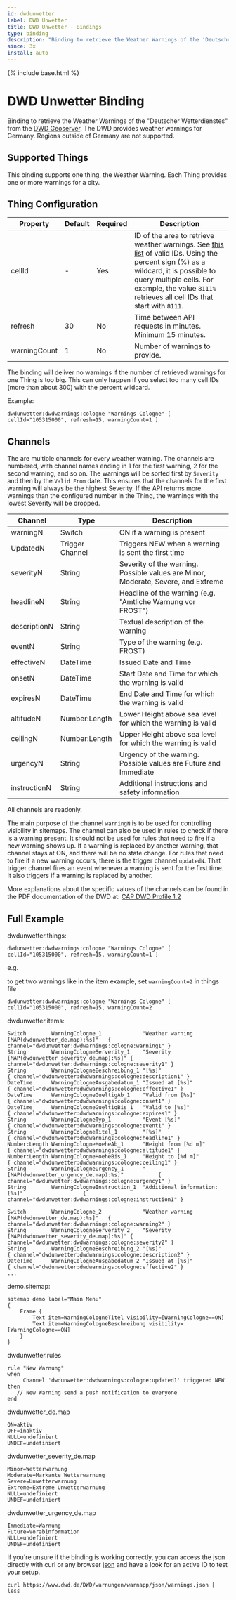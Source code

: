 ```yaml
---
id: dwdunwetter
label: DWD Unwetter
title: DWD Unwetter - Bindings
type: binding
description: "Binding to retrieve the Weather Warnings of the 'Deutscher Wetterdienstes' from the [DWD Geoserver](https://maps.dwd.de/geoserver/web/)."
since: 3x
install: auto
---
```


<!-- Attention authors: Do not edit directly. Please add your changes to the appropriate source repository -->

{% include base.html %}

# DWD Unwetter Binding

Binding to retrieve the Weather Warnings of the "Deutscher Wetterdienstes" from the [DWD Geoserver](https://maps.dwd.de/geoserver/web/).
The DWD provides weather warnings for Germany.
Regions outside of Germany are not supported.


## Supported Things

This binding supports one thing, the Weather Warning.
Each Thing provides one or more warnings for a city.


## Thing Configuration

| Property     | Default | Required | Description                                                                                                                                                                                                                                                                                                 |
|--------------|---------|----------|-------------------------------------------------------------------------------------------------------------------------------------------------------------------------------------------------------------------------------------------------------------------------------------------------------------|
| cellId       | -       | Yes      | ID of the area to retrieve weather warnings. See [this list](https://www.dwd.de/DE/leistungen/opendata/help/warnungen/cap_warncellids_csv.csv) of valid IDs. Using the percent sign (%) as a wildcard, it is possible to query multiple cells. For example, the value `8111%` retrieves all cell IDs that start with `8111`. |
| refresh      | 30      | No       | Time between API requests in minutes. Minimum 15 minutes.                                                                                                                                                                                                                                                   |
| warningCount | 1       | No       | Number of warnings to provide.                                                                                                                                                                                                                                                                              |

The binding will deliver no warnings if the number of retrieved warnings for one Thing is too big.
This can only happen if you select too many cell IDs (more than about 300) with the percent wildcard.

Example:

```
dwdunwetter:dwdwarnings:cologne "Warnings Cologne" [ cellId="105315000", refresh=15, warningCount=1 ]
```


## Channels

The are multiple channels for every weather warning.
The channels are numbered, with channel names ending in 1 for the first warning, 2 for the second warning, and so on.
The warnings will be sorted first by `Severity` and then by the `Valid From` date.
This ensures that the channels for the first warning will always be the highest Severity.
If the API returns more warnings than the configured number in the Thing, the warnings with the lowest Severity will be dropped.
 
| Channel      | Type            | Description                                                                      |
|--------------|-----------------|----------------------------------------------------------------------------------|
| warningN     | Switch          | ON if a warning is present                                                       |
| UpdatedN     | Trigger Channel | Triggers NEW when a warning is sent the first time                               |
| severityN    | String          | Severity of the warning. Possible values are Minor, Moderate, Severe, and Extreme|
| headlineN    | String          | Headline of the warning (e.g. "Amtliche Warnung vor FROST")                      |
| descriptionN | String          | Textual description of the warning                                               |
| eventN       | String          | Type of the warning (e.g. FROST)                                                 |
| effectiveN   | DateTime        | Issued Date and Time                                                             |
| onsetN       | DateTime        | Start Date and Time for which the warning is valid                               |
| expiresN     | DateTime        | End Date and Time for which the warning is valid                                 |
| altitudeN    | Number:Length   | Lower Height above sea level for which the warning is valid                      |
| ceilingN     | Number:Length   | Upper Height above sea level for which the warning is valid                      |
| urgencyN     | String          | Urgency of the warning. Possible values are Future and Immediate                 |
| instructionN | String          | Additional instructions and safety information                                   |

All channels are readonly.

The main purpose of the channel `warningN` is to be used for controlling visibility in sitemaps.
The channel can also be used in rules to check if there is a warning present. 
It should not be used for rules that need to fire if a new warning shows up. 
If a warning is replaced by another warning, that channel stays at ON, and there will be no state change. 
For rules that need to fire if a new warning occurs, there is the trigger channel `updatedN`. 
That trigger channel fires an event whenever a warning is sent for the first time.
It also triggers if a warning is replaced by another.

More explanations about the specific values of the channels can be found in the PDF documentation of the DWD at: [CAP DWD Profile 1.2](https://www.dwd.de/DE/leistungen/opendata/help/warnungen/cap_dwd_profile_en_pdf_1_12.html)

## Full Example

dwdunwetter.things:

```
dwdunwetter:dwdwarnings:cologne "Warnings Cologne" [ cellId="105315000", refresh=15, warningCount=1 ]
```

e.g.

to get two warnings like in the item example, set `warningCount=2` in things file

```
dwdunwetter:dwdwarnings:cologne "Warnings Cologne" [ cellId="105315000", refresh=15, warningCount=2
```

dwdunwetter.items:

```
Switch        WarningCologne_1             "Weather warning [MAP(dwdunwetter_de.map):%s]"   { channel="dwdunwetter:dwdwarnings:cologne:warning1" }
String        WarningCologneServerity_1    "Severity [MAP(dwdunwetter_severity_de.map):%s]" { channel="dwdunwetter:dwdwarnings:cologne:severity1" }
String        WarningCologneBeschreibung_1 "[%s]"                                           { channel="dwdunwetter:dwdwarnings:cologne:description1" }
DateTime      WarningCologneAusgabedatum_1 "Issued at [%s]"                                 { channel="dwdunwetter:dwdwarnings:cologne:effective1" }
DateTime      WarningCologneGueltigAb_1    "Valid from [%s]"                                { channel="dwdunwetter:dwdwarnings:cologne:onset1" }
DateTime      WarningCologneGueltigBis_1   "Valid to [%s]"                                  { channel="dwdunwetter:dwdwarnings:cologne:expires1" }
String        WarningCologneTyp_1          "Event [%s]"                                     { channel="dwdunwetter:dwdwarnings:cologne:event1" }
String        WarningCologneTitel_1        "[%s]"                                           { channel="dwdunwetter:dwdwarnings:cologne:headline1" }
Number:Length WarningCologneHoeheAb_1      "Height from [%d m]"                             { channel="dwdunwetter:dwdwarnings:cologne:altitude1" }
Number:Length WarningCologneHoeheBis_1     "Height to [%d m]"                               { channel="dwdunwetter:dwdwarnings:cologne:ceiling1" }
String        WarningCologneUrgency_1      "[MAP(dwdunwetter_urgency_de.map):%s]"           { channel="dwdunwetter:dwdwarnings:cologne:urgency1" }
String        WarningCologneInstruction_1  "Additional information: [%s]"                   { channel="dwdunwetter:dwdwarnings:cologne:instruction1" }

Switch        WarningCologne_2             "Weather warning [MAP(dwdunwetter_de.map):%s]"   { channel="dwdunwetter:dwdwarnings:cologne:warning2" }
String        WarningCologneServerity_2    "Severity [MAP(dwdunwetter_severity_de.map):%s]" { channel="dwdunwetter:dwdwarnings:cologne:severity2" }
String        WarningCologneBeschreibung_2 "[%s]"                                           { channel="dwdunwetter:dwdwarnings:cologne:description2" }
DateTime      WarningCologneAusgabedatum_2 "Issued at [%s]"                                 { channel="dwdunwetter:dwdwarnings:cologne:effective2" }
...
```

demo.sitemap:

```
sitemap demo label="Main Menu"
{
    Frame {
        Text item=WarningCologneTitel visibility=[WarningCologne==ON]
        Text item=WarningCologneBeschreibung visibility=[WarningCologne==ON]
    }
}
```

dwdunwetter.rules

```
rule "New Warnung"
when
     Channel 'dwdunwetter:dwdwarnings:cologne:updated1' triggered NEW
then
   // New Warning send a push notification to everyone
end 

```

dwdunwetter_de.map

```
ON=aktiv
OFF=inaktiv
NULL=undefiniert
UNDEF=undefiniert
```

dwdunwetter_severity_de.map

```
Minor=Wetterwarnung
Moderate=Markante Wetterwarnung
Severe=Unwetterwarnung
Extreme=Extreme Unwetterwarnung
NULL=undefiniert
UNDEF=undefiniert
```

dwdunwetter_urgency_de.map

```
Immediate=Warnung
Future=Vorabinformation
NULL=undefiniert
UNDEF=undefiniert
```

If you're unsure if the binding is working correctly, you can access the json directly with curl or any browser [json](https://www.dwd.de/DWD/warnungen/warnapp/json/warnings.json) and have a look for an active ID to test your setup.

```
curl https://www.dwd.de/DWD/warnungen/warnapp/json/warnings.json | less
``` 
